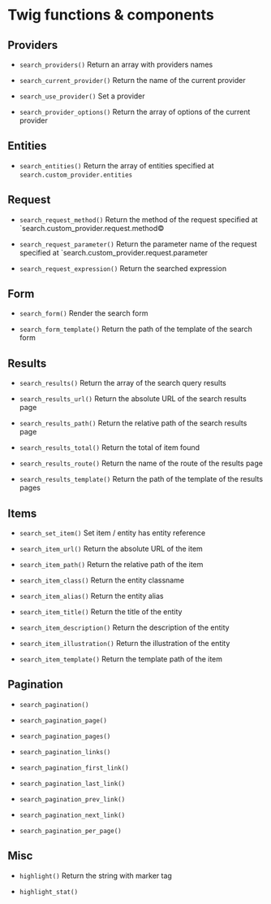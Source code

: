 # Twig functions & components

## Providers

- `search_providers()`
    Return an array with providers names

- `search_current_provider()`
    Return the name of the current provider

- `search_use_provider()`
    Set a provider

- `search_provider_options()`
    Return the array of options of the current provider

## Entities

- `search_entities()`
    Return the array of entities specified at `search.custom_provider.entities`

## Request

- `search_request_method()`
    Return the method of the request specified at `search.custom_provider.request.method©

- `search_request_parameter()`
    Return the parameter name of the request specified at `search.custom_provider.request.parameter

- `search_request_expression()`
    Return the searched expression

## Form

- `search_form()`
    Render the search form

- `search_form_template()`
    Return the path of the template of the search form

## Results

- `search_results()`
    Return the array of the search query results

- `search_results_url()`
    Return the absolute URL of the search results page

- `search_results_path()`
    Return the relative path of the search results page

- `search_results_total()`
    Return the total of item found

- `search_results_route()`
    Return the name of the route of the results page

- `search_results_template()`
    Return the path of the template of the results pages

## Items

- `search_set_item()`
    Set item / entity has entity reference

- `search_item_url()`
    Return the absolute URL of the item

- `search_item_path()`
    Return the relative path of the item

- `search_item_class()`
    Return the entity classname

- `search_item_alias()`
    Return the entity alias

- `search_item_title()`
    Return the title of the entity

- `search_item_description()`
    Return the description of the entity

- `search_item_illustration()`
    Return the illustration of the entity

- `search_item_template()`
    Return the template path of the item

## Pagination

- `search_pagination()`

- `search_pagination_page()`

- `search_pagination_pages()`

- `search_pagination_links()`

- `search_pagination_first_link()`

- `search_pagination_last_link()`

- `search_pagination_prev_link()`

- `search_pagination_next_link()`

- `search_pagination_per_page()`

## Misc

- `highlight()`
    Return the string with marker tag

- `highlight_stat()`